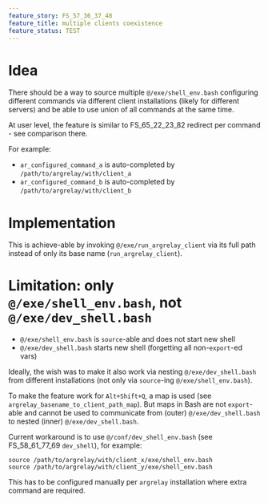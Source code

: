 ```yaml
---
feature_story: FS_57_36_37_48
feature_title: multiple clients coexistence
feature_status: TEST
---
```


# Idea

There should be a way to source multiple `@/exe/shell_env.bash` configuring
different commands via different client installations (likely for different servers)
and be able to use union of all commands at the same time.

At user level, the feature is similar to FS_65_22_23_82 redirect per command - see comparison there.

For example:
*   `ar_configured_command_a` is auto-completed by `/path/to/argrelay/with/client_a`
*   `ar_configured_command_b` is auto-completed by `/path/to/argrelay/with/client_b`

# Implementation

This is achieve-able by invoking `@/exe/run_argrelay_client` via its full path
instead of only its base name (`run_argrelay_client`).

# Limitation: only `@/exe/shell_env.bash`, not `@/exe/dev_shell.bash`

*   `@/exe/shell_env.bash` is `source`-able and does not start new shell
*   `@/exe/dev_shell.bash` starts new shell (forgetting all non-`export`-ed vars)

Ideally, the wish was to make it also work via nesting `@/exe/dev_shell.bash` from different installations
(not only via `source`-ing `@/exe/shell_env.bash`).

To make the feature work for `Alt+Shift+Q`, a map is used (see `argrelay_basename_to_client_path_map`).
But maps in Bash are not `export`-able and cannot be used
to communicate from (outer) `@/exe/dev_shell.bash` to nested (inner) `@/exe/dev_shell.bash`.

Current workaround is to use `@/conf/dev_shell_env.bash` (see FS_58_61_77_69 `dev_shell`), for example:
```
source /path/to/argrelay/with/client_x/exe/shell_env.bash
source /path/to/argrelay/with/client_y/exe/shell_env.bash
```
This has to be configured manually per `argrelay` installation where extra command are required.
